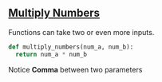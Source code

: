 ## [Multiply Numbers](https://vimeo.com/954334235/902b0b036d#t=322)

Functions can take two or even more inputs.

````python
def multiply_numbers(num_a, num_b):
  return num_a * num_b 

````
Notice **Comma** between two parameters
